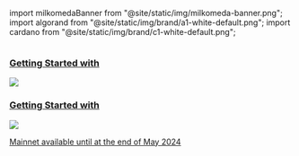 import milkomedaBanner from "@site/static/img/milkomeda-banner.png";
import algorand from "@site/static/img/brand/a1-white-default.png";
import cardano from "@site/static/img/brand/c1-white-default.png";

<img src={milkomedaBanner} className="img-full" alt="" />


<nav class="pagination-nav docusaurus-mt-lg" aria-label="Docs pages">
    <a class="pagination-nav__link pagination-nav__link--prev" href="/home/intro-c1">
        <h3 class="text-center items-center">
            Getting Started with
        </h3>
        <img src={cardano} className="img-full" />
    </a>
    <a class="pagination-nav__link pagination-nav__link--next" href="/home/intro">
        <h3 class="text-center">
            Getting Started with
        </h3>
        <img src={algorand} className="img-full" />
        <p>Mainnet available until at the end of May 2024</p>
    </a>
</nav>
